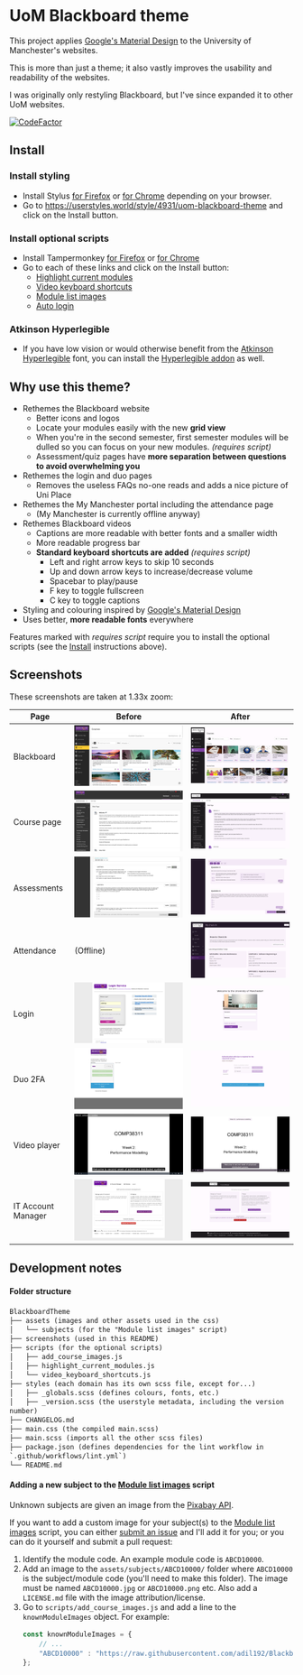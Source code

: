 # UoM Blackboard theme

This project applies [Google's Material Design](https://m3.material.io/) to
the University of Manchester's websites.

This is more than just a theme; it also vastly improves the usability
and readability of the websites.

I was originally only restyling Blackboard, but I've since expanded it to
other UoM websites.

[![CodeFactor](https://www.codefactor.io/repository/github/adil192/blackboardtheme/badge)](https://www.codefactor.io/repository/github/adil192/blackboardtheme)

## Install

### Install styling

- Install Stylus [for Firefox](https://addons.mozilla.org/en-GB/firefox/addon/styl-us/) or [for Chrome](https://chrome.google.com/webstore/detail/stylus/clngdbkpkpeebahjckkjfobafhncgmne) depending on your browser.
- Go to https://userstyles.world/style/4931/uom-blackboard-theme and click on the Install button.

### Install optional scripts

- Install Tampermonkey [for Firefox](https://addons.mozilla.org/en-GB/firefox/addon/tampermonkey/) or [for Chrome](https://chrome.google.com/webstore/detail/tampermonkey/dhdgffkkebhmkfjojejmpbldmpobfkfo)
- Go to each of these links and click on the Install button:
    - [Highlight current modules](https://greasyfork.org/en/scripts/478967-uom-blackboard-highlight-current-modules)
    - [Video keyboard shortcuts](https://greasyfork.org/en/scripts/479044-uom-blackboard-video-keyboard-shortcuts)
    - [Module list images](https://greasyfork.org/en/scripts/479199-uom-blackboard-add-course-images)
    - [Auto login](https://greasyfork.org/en/scripts/485669-uom-blackboard-auto-login)

### Atkinson Hyperlegible

- If you have low vision or would otherwise benefit from the [Atkinson Hyperlegible](https://fonts.google.com/specimen/Atkinson+Hyperlegible/about) font,
you can install the [Hyperlegible addon](https://userstyles.world/style/14032/uom-blackboard-theme-hyperlegible-addon) as well.

## Why use this theme?

- Rethemes the Blackboard website
    - Better icons and logos
    - Locate your modules easily with the new **grid view**
    - When you're in the second semester, first semester modules will be dulled so you can focus on your new modules. *(requires script)*
    - Assessment/quiz pages have **more separation between questions to avoid overwhelming you**
- Rethemes the login and duo pages
    - Removes the useless FAQs no-one reads and adds a nice picture of Uni Place
- Rethemes the My Manchester portal including the attendance page
    - (My Manchester is currently offline anyway)
- Rethemes Blackboard videos
   - Captions are more readable with better fonts and a smaller width
   - More readable progress bar
   - **Standard keyboard shortcuts are added** *(requires script)*
      - Left and right arrow keys to skip 10 seconds
      - Up and down arrow keys to increase/decrease volume
      - Spacebar to play/pause
      - F key to toggle fullscreen
      - C key to toggle captions
- Styling and colouring inspired by [Google's Material Design](https://m3.material.io/)
- Uses better, **more readable fonts** everywhere

Features marked with *requires script* require you to install the optional scripts (see the [Install](https://github.com/adil192/BlackboardTheme#install) instructions above).

## Screenshots

These screenshots are taken at 1.33x zoom:

| Page | Before | After |
| --- | --- | --- |
| Blackboard | ![Before](screenshots/blackboard_before.png) | ![After](screenshots/blackboard_after.png) |
| Course page | ![Before](screenshots/course_before.png) | ![After](screenshots/course_after.png) |
| Assessments | ![Before](screenshots/quiz_before.png) | ![After](screenshots/quiz_after.png) |
| Attendance | (Offline) | ![After](screenshots/attendance_after.png) |
| Login | ![Before](screenshots/login_before.png) | ![After](screenshots/login_after.png) |
| Duo 2FA | ![Before](screenshots/duo_before.png) | ![After](screenshots/duo_after.png) |
| Video player | ![Before](screenshots/video_before.jpg) | ![After](screenshots/video_after.jpg) |
| IT Account Manager | ![Before](screenshots/iam_before.png) | ![After](screenshots/iam_after.png) |

## Development notes

#### Folder structure

```
BlackboardTheme
├── assets (images and other assets used in the css)
│   └── subjects (for the "Module list images" script)
├── screenshots (used in this README)
├── scripts (for the optional scripts)
│   ├── add_course_images.js
│   ├── highlight_current_modules.js
│   └── video_keyboard_shortcuts.js
├── styles (each domain has its own scss file, except for...)
│   ├── _globals.scss (defines colours, fonts, etc.)
│   ├── _version.scss (the userstyle metadata, including the version number)
├── CHANGELOG.md
├── main.css (the compiled main.scss)
├── main.scss (imports all the other scss files)
├── package.json (defines dependencies for the lint workflow in `.github/workflows/lint.yml`)
└── README.md
```

#### Adding a new subject to the [Module list images](https://greasyfork.org/en/scripts/479199-uom-blackboard-add-course-images) script

Unknown subjects are given an image from the [Pixabay API](https://pixabay.com/api/docs/).

If you want to add a custom image for your subject(s) to the
[Module list images](https://greasyfork.org/en/scripts/479199-uom-blackboard-add-course-images)
script, you can either
[submit an issue](https://github.com/adil192/BlackboardTheme/issues/new)
and I'll add it for you;
or you can do it yourself and submit a pull request:

1. Identify the module code. An example module code is `ABCD10000`.
2. Add an image to the `assets/subjects/ABCD10000/` folder where `ABCD10000` is the subject/module code (you'll need to make this folder). The image must be named `ABCD10000.jpg` or `ABCD10000.png` etc. Also add a `LICENSE.md` file with the image attribution/license.
3. Go to `scripts/add_course_images.js` and add a line to the `knownModuleImages` object. For example:
    ```js
    const knownModuleImages = {
        // ...
        "ABCD10000" : "https://raw.githubusercontent.com/adil192/BlackboardTheme/main/assets/subjects/ABCD10000/ABCD10000.jpg",
    };
    ```
